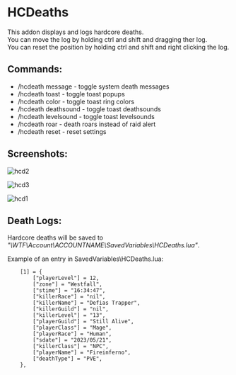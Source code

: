 # HCDeaths

This addon displays and logs hardcore deaths.   
You can move the log by holding ctrl and shift and dragging ther log.    
You can reset the position by holding ctrl and shift and right clicking the log.    

## Commands:
- /hcdeath message - toggle system death messages
- /hcdeath toast - toggle toast popups
- /hcdeath color - toggle toast ring colors
- /hcdeath deathsound - toggle toast deathsounds
- /hcdeath levelsound - toggle toast levelsounds
- /hcdeath roar - death roars instead of raid alert
- /hcdeath reset - reset settings

## Screenshots:

![hcd2](https://github.com/GryllsAddons/HCDeaths/assets/107083057/f12e7732-d9e2-433c-b987-bc880ef186ed)

![hcd3](https://github.com/GryllsAddons/HCDeaths/assets/107083057/cc52cf51-d0e6-4d52-a510-a884f1103827)

![hcd1](https://github.com/GryllsAddons/HCDeaths/assets/107083057/58b967c1-df33-4620-a2b4-2ae163768802)

## Death Logs:

Hardcore deaths will be saved to *"\WTF\Account\ACCOUNTNAME\SavedVariables\HCDeaths.lua"*.

Example of an entry in SavedVariables\HCDeaths.lua:

```
	[1] = {
		["playerLevel"] = 12,
		["zone"] = "Westfall",
		["stime"] = "16:34:47",
		["killerRace"] = "nil",
		["killerName"] = "Defias Trapper",
		["killerGuild"] = "nil",
		["killerLevel"] = "13",
		["playerGuild"] = "Still Alive",
		["playerClass"] = "Mage",
		["playerRace"] = "Human",
		["sdate"] = "2023/05/21",
		["killerClass"] = "NPC",
		["playerName"] = "Fireinferno",
		["deathType"] = "PVE",
	},
```
